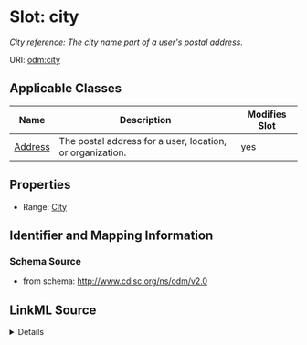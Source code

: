 # Slot: city


_City reference: The city name part of a user's postal address._



URI: [odm:city](http://www.cdisc.org/ns/odm/v2.0/city)



<!-- no inheritance hierarchy -->




## Applicable Classes

| Name | Description | Modifies Slot |
| --- | --- | --- |
[Address](Address.md) | The postal address for a user, location, or organization. |  yes  |







## Properties

* Range: [City](City.md)





## Identifier and Mapping Information







### Schema Source


* from schema: http://www.cdisc.org/ns/odm/v2.0




## LinkML Source

<details>
```yaml
name: city
description: 'City reference: The city name part of a user''s postal address.'
from_schema: http://www.cdisc.org/ns/odm/v2.0
rank: 1000
identifier: false
alias: city
domain_of:
- Address
range: City

```
</details>